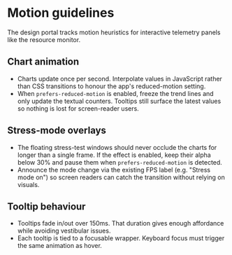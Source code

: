 # Motion guidelines

The design portal tracks motion heuristics for interactive telemetry panels like the resource monitor.

## Chart animation

- Charts update once per second. Interpolate values in JavaScript rather than CSS transitions to honour the app's reduced-motion setting.
- When `prefers-reduced-motion` is enabled, freeze the trend lines and only update the textual counters. Tooltips still surface the latest values so nothing is lost for screen-reader users.

## Stress-mode overlays

- The floating stress-test windows should never occlude the charts for longer than a single frame. If the effect is enabled, keep their alpha below 30% and pause them when `prefers-reduced-motion` is detected.
- Announce the mode change via the existing FPS label (e.g. "Stress mode on") so screen readers can catch the transition without relying on visuals.

## Tooltip behaviour

- Tooltips fade in/out over 150ms. That duration gives enough affordance while avoiding vestibular issues.
- Each tooltip is tied to a focusable wrapper. Keyboard focus must trigger the same animation as hover.
